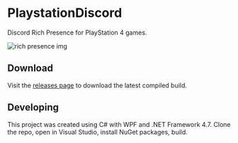 # PlaystationDiscord
Discord Rich Presence for PlayStation 4 games.

![rich presence img](https://pbs.twimg.com/media/Df7N41dU8AEX5vR.jpg)

## Download
Visit the [releases page](https://github.com/Tustin/PlaystationDiscord/releases) to download the latest compiled build.

## Developing
This project was created using C# with WPF and .NET Framework 4.7. Clone the repo, open in Visual Studio, install NuGet packages, build. 
